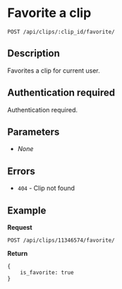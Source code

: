 # Favorite a clip

    POST /api/clips/:clip_id/favorite/

## Description

Favorites a clip for current user.

## Authentication required

Authentication required.

## Parameters

- _None_

## Errors

- <code>404</code> - Clip not found

## Example
**Request**

    POST /api/clips/11346574/favorite/

**Return**

    {
        is_favorite: true
    }